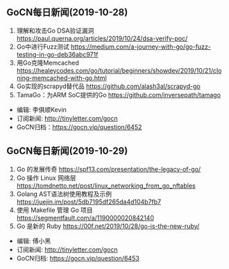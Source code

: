 ## GoCN每日新闻(2019-10-28)

1. 理解和攻击Go DSA验证漏洞 https://paul.querna.org/articles/2019/10/24/dsa-verify-poc/
2. Go中进行Fuzz测试 https://medium.com/a-journey-with-go/go-fuzz-testing-in-go-deb36abc971f
3. 用Go克隆Memcached https://healeycodes.com/go/tutorial/beginners/showdev/2019/10/21/cloning-memcached-with-go.html
4. Go实现的scrapyd替代品 https://github.com/alash3al/scrapyd-go
5. TamaGo：为ARM SoC提供的Go https://github.com/inversepath/tamago

* 编辑: 李俱顺Kevin
* 订阅新闻: http://tinyletter.com/gocn
* GoCN归档：https://gocn.vip/question/6452

## GoCN每日新闻(2019-10-29)

1. Go 的发展传奇 https://spf13.com/presentation/the-legacy-of-go/
2. Go 操作 Linux 网络层 https://tomdnetto.net/post/linux_networking_from_go_nftables
3. Golang AST语法树使用教程及示例 https://juejin.im/post/5db7195df265da4d104b7fb7
4. 使用 Makefile 管理 Go 项目 https://segmentfault.com/a/1190000020842140
5. Go 是新的 Ruby https://00f.net/2019/10/28/go-is-the-new-ruby/

* 编辑: 傅小黑
* 订阅新闻: http://tinyletter.com/gocn
* GoCN归档: https://gocn.vip/question/6453
